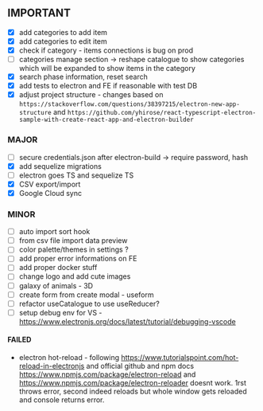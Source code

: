 ## IMPORTANT

- [x] add categories to add item
- [x] add categories to edit item
- [x] check if category - items connections is bug on prod
- [ ] categories manage section -> reshape catalogue to show categories which will be expanded to show items in the category
- [x] search phase information, reset search
- [x] add tests to electron and FE if reasonable with test DB
- [x] adjust project structure - changes based on
      `https://stackoverflow.com/questions/38397215/electron-new-app-structure` and `https://github.com/yhirose/react-typescript-electron-sample-with-create-react-app-and-electron-builder`

### MAJOR

- [ ] secure credentials.json after electron-build -> require password, hash
- [x] add sequelize migrations
- [ ] electron goes TS and sequelize TS
- [x] CSV export/import
- [x] Google Cloud sync

### MINOR

- [ ] auto import sort hook
- [ ] from csv file import data preview
- [ ] color palette/themes in settings ?
- [ ] add proper error informations on FE
- [ ] add proper docker stuff
- [ ] change logo and add cute images
- [ ] galaxy of animals - 3D
- [ ] create form from create modal - useform
- [ ] refactor useCatalogue to use useReducer?
- [ ] setup debug env for VS - https://www.electronjs.org/docs/latest/tutorial/debugging-vscode

#### FAILED

- electron hot-reload - following https://www.tutorialspoint.com/hot-reload-in-electronjs and official github and npm docs https://www.npmjs.com/package/electron-reload and https://www.npmjs.com/package/electron-reloader doesnt work. 1rst throws error, second indeed reloads but whole window gets reloaded and console returns error.
